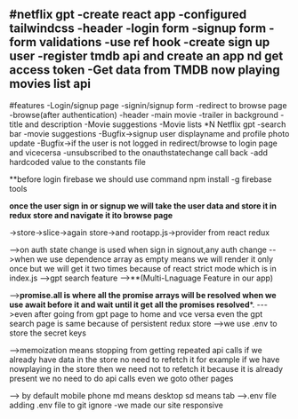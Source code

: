 #netflix gpt
-create react app
-configured tailwindcss
-header
-login form
-signup form
-form validations
-use ref hook
-create sign up user
-register tmdb api and create an app nd get access token
-Get data from TMDB now playing movies list api
-

#features
-Login/signup page
    -signin/signup form
    -redirect to browse page
-browse(after authentication)
 -header
 -main movie
    -trailer in background
    -title and description
    -Movie suggestions
       -Movie lists *N
Netflix gpt
    -search bar
    -movie suggestions
-Bugfix->signup user displayname and profile photo update
-Bugfix->if the user is not logged in redirect/browse to login page and vicecersa
-unsubscribed to the onauthstatechange call back
-add hardcoded value to the constants file


**before login firebase we should use command npm install -g firebase tools

**once the user sign in or signup we will take the user data and store it in redux store and navigate it ito browse page**

->store->slice->again store->and rootapp.js->provider from react redux

-->on auth state change is used when sign in signout,any auth change
-->when we use dependence array as empty means we will render it only once but we will get it two times because of react strict mode which is in index.js
-->gpt search feature
-->**(Multi-Lnaguage Feature in our app)

-->**promise.all is where all the promise arrays will be resolved when we use await before it and wait until it get all the promises resolved***.
--->even after going from gpt page to home and vce versa even the gpt search page is same because of persistent redux store
-->we use .env to store the secret keys

-->memoization means stopping from getting repeated api calls if we already have data in the store no need to refetch it for example if we have nowplaying in the store then we need not to refetch it because it is already present we no need to do api calls even we goto other pages

--> by default mobile phone md means desktop sd means tab
-->.env file
adding .env file to git ignore
-we made our site responsive
